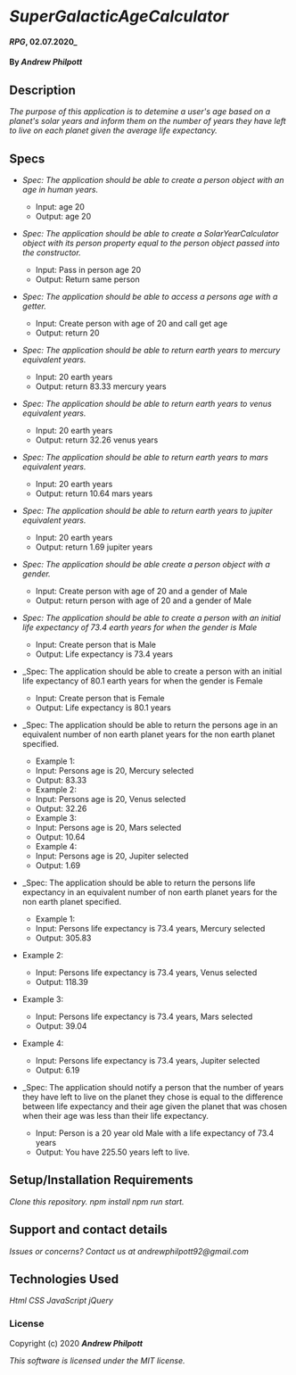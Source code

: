 # _SuperGalacticAgeCalculator_
#### _RPG_, 02.07.2020_
#### By _**Andrew Philpott**_
## Description
_The purpose of this application is to detemine a user's age based on a planet's solar years and inform them on the number of years they have left to live on each planet given the average life expectancy._

## Specs
* _Spec: The application should be able to create a person object with an age in human years._
  * Input: age 20
  * Output: age 20

* _Spec: The application should be able to create a SolarYearCalculator object with its person property equal to the person object passed into the constructor._
  * Input: Pass in person age 20
  * Output: Return same person

* _Spec: The application should be able to access a persons age with a getter._
  * Input: Create person with age of 20 and call get age
  * Output: return 20

* _Spec: The application should be able to return earth years to mercury equivalent years._
  * Input: 20 earth years
  * Output: return 83.33 mercury years

* _Spec: The application should be able to return earth years to venus equivalent years._
  * Input: 20 earth years
  * Output: return 32.26 venus years

* _Spec: The application should be able to return earth years to mars equivalent years._
  * Input: 20 earth years
  * Output: return 10.64 mars years

* _Spec: The application should be able to return earth years to jupiter equivalent years._
  * Input: 20 earth years 
  * Output: return 1.69 jupiter years

* _Spec: The application should be able create a person object with a gender._
  * Input: Create person with age of 20 and a gender of Male 
  * Output: return person with age of 20 and a gender of Male

* _Spec: The application should be able to create a person with an initial life expectancy of 73.4 earth years for when the gender is Male_
  * Input: Create person that is Male
  * Output: Life expectancy is 73.4 years

* _Spec: The application should be able to create a person with an initial life expectancy of 80.1 earth years for when the gender is Female
  * Input: Create person that is Female
  * Output: Life expectancy is 80.1 years

* _Spec: The application should be able to return the persons age in an equivalent number of non earth planet years for the non earth planet specified.
  * Example 1:
  * Input: Persons age is 20, Mercury selected
  * Output: 83.33
  * Example 2:
  * Input: Persons age is 20, Venus selected
  * Output: 32.26
  * Example 3:
  * Input: Persons age is 20, Mars selected
  * Output: 10.64
  * Example 4:
  * Input: Persons age is 20, Jupiter selected
  * Output: 1.69

* _Spec: The application should be able to return the persons life expectancy in an equivalent number of non earth planet years for the non earth planet specified.
  * Example 1:
  * Input: Persons life expectancy is 73.4 years, Mercury selected
  * Output: 305.83
* Example 2:
  * Input: Persons life expectancy is 73.4 years, Venus selected
  * Output: 118.39
* Example 3:
  * Input: Persons life expectancy is 73.4 years, Mars selected
  * Output: 39.04
* Example 4:
  * Input: Persons life expectancy is 73.4 years, Jupiter selected
  * Output: 6.19


* _Spec: The application should notify a person that the number of years they have left to live on the planet they chose is equal to
the difference between life expectancy and their age given the planet that was chosen when their age was less than their life expectancy.
  * Input: Person is a 20 year old Male with a life expectancy of 73.4 years
  * Output: You have 225.50 years left to live.


## Setup/Installation Requirements
_Clone this repository._
_npm install_
_npm run start._

## Support and contact details
_Issues or concerns? Contact us at andrewphilpott92@gmail.com_

## Technologies Used
_Html_
_CSS_
_JavaScript_
_jQuery_

### License
Copyright (c) 2020 **_Andrew Philpott_**

*This software is licensed under the MIT license.*